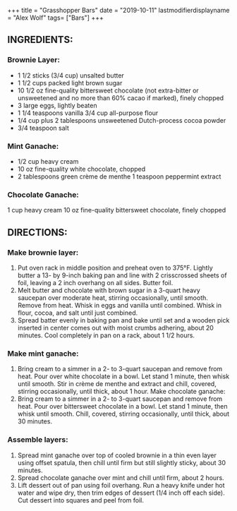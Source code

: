 +++
title = "Grasshopper Bars"
date = "2019-10-11"
lastmodifierdisplayname = "Alex Wolf"
tags= ["Bars"]
+++

## INGREDIENTS:

### Brownie Layer:

* 1 1/2 sticks (3/4 cup) unsalted butter
* 1 1/2 cups packed light brown sugar
* 10 1/2 oz fine-quality bittersweet chocolate (not extra-bitter or unsweetened and no more than 60% cacao if marked), finely chopped
* 3 large eggs, lightly beaten
* 1 1/4 teaspoons vanilla	3/4 cup all-purpose flour
* 1/4 cup plus 2 tablespoons unsweetened Dutch-process cocoa powder
* 3/4 teaspoon salt

### Mint Ganache:
* 1/2 cup heavy cream
* 10 oz fine-quality white chocolate, chopped
* 2 tablespoons green crème de menthe	1 teaspoon peppermint extract

### Chocolate Ganache:
1 cup heavy cream
10 oz fine-quality bittersweet chocolate, finely chopped

## DIRECTIONS:

### Make brownie layer:

1.	Put oven rack in middle position and preheat oven to 375°F. Lightly butter a 13- by 9-inch baking pan and line with 2 crisscrossed sheets of foil, leaving a 2 inch overhang on all sides. Butter foil.
2.	Melt butter and chocolate with brown sugar in a 3-quart heavy saucepan over moderate heat, stirring occasionally, until smooth. Remove from heat. Whisk in eggs and vanilla until combined. Whisk in flour, cocoa, and salt until just combined.
3.	Spread batter evenly in baking pan and bake until set and a wooden pick inserted in center comes out with moist crumbs adhering, about 20 minutes. Cool completely in pan on a rack, about 1 1/2 hours.

### Make mint ganache:

1.	Bring cream to a simmer in a 2- to 3-quart saucepan and remove from heat. Pour over white chocolate in a bowl. Let stand 1 minute, then whisk until smooth. Stir in crème de menthe and extract and chill, covered, stirring occasionally, until thick, about 1 hour.
Make chocolate ganache:
1.	Bring cream to a simmer in a 2- to 3-quart saucepan and remove from heat. Pour over bittersweet chocolate in a bowl. Let stand 1 minute, then whisk until smooth. Chill, covered, stirring occasionally, until thick, about 30 minutes.

### Assemble layers:

1.	Spread mint ganache over top of cooled brownie in a thin even layer using offset spatula, then chill until firm but still slightly sticky, about 30 minutes.
2.	Spread chocolate ganache over mint and chill until firm, about 2 hours.
3.	Lift dessert out of pan using foil overhang. Run a heavy knife under hot water and wipe dry, then trim edges of dessert (1/4 inch off each side). Cut dessert into squares and peel from foil.
